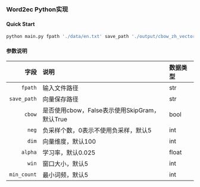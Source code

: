 ### Word2ec Python实现

#### Quick Start
```python
python main.py fpath './data/en.txt' save_path './output/cbow_zh_vectors.txt
```

#### 参数说明

|**字段**|**说明**|**数据类型**|
|---:|:---|:---|
|`fpath`|输入文件路径|str|    
|`save_path`|向量保存路径|str|  
|`cbow`|是否使用cbow，False表示使用SkipGram，默认True|bool|  
|`neg`|负采样个数，0表示不使用负采样，默认5|int|  
|`dim`|向量维度，默认100|int|  
|`alpha`|学习率，默认0.025|float|  
|`win`|窗口大小，默认5|int|  
|`min_count`|最小词频，默认5|int|  




    
